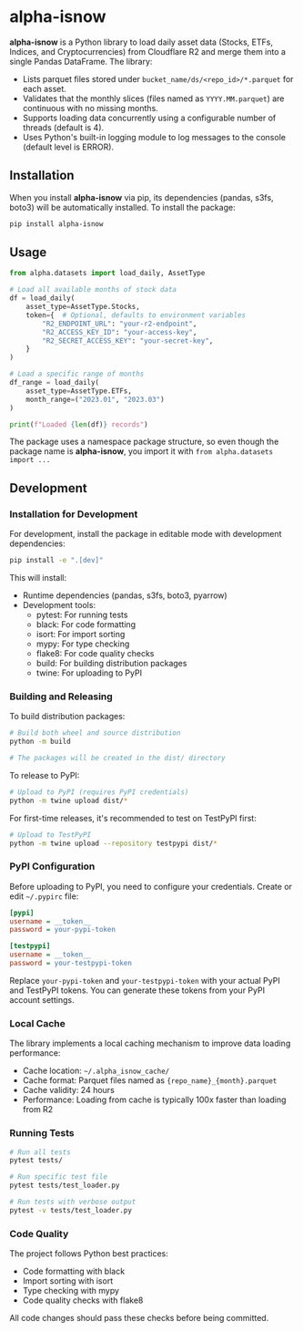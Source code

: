 # alpha-isnow

**alpha-isnow** is a Python library to load daily asset data (Stocks, ETFs, Indices, and Cryptocurrencies) from Cloudflare R2 and merge them into a single Pandas DataFrame. The library:

- Lists parquet files stored under `bucket_name/ds/<repo_id>/*.parquet` for each asset.
- Validates that the monthly slices (files named as `YYYY.MM.parquet`) are continuous with no missing months.
- Supports loading data concurrently using a configurable number of threads (default is 4).
- Uses Python's built-in logging module to log messages to the console (default level is ERROR).

## Installation

When you install **alpha-isnow** via pip, its dependencies (pandas, s3fs, boto3) will be automatically installed. To install the package:

```bash
pip install alpha-isnow
```

## Usage

```python
from alpha.datasets import load_daily, AssetType

# Load all available months of stock data
df = load_daily(
    asset_type=AssetType.Stocks,
    token={  # Optional, defaults to environment variables
        "R2_ENDPOINT_URL": "your-r2-endpoint",
        "R2_ACCESS_KEY_ID": "your-access-key",
        "R2_SECRET_ACCESS_KEY": "your-secret-key",
    }
)

# Load a specific range of months
df_range = load_daily(
    asset_type=AssetType.ETFs, 
    month_range=("2023.01", "2023.03")
)

print(f"Loaded {len(df)} records")
```

The package uses a namespace package structure, so even though the package name is **alpha-isnow**, you import it with `from alpha.datasets import ...`

## Development

### Installation for Development

For development, install the package in editable mode with development dependencies:

```bash
pip install -e ".[dev]"
```

This will install:
- Runtime dependencies (pandas, s3fs, boto3, pyarrow)
- Development tools:
  - pytest: For running tests
  - black: For code formatting
  - isort: For import sorting
  - mypy: For type checking
  - flake8: For code quality checks
  - build: For building distribution packages
  - twine: For uploading to PyPI

### Building and Releasing

To build distribution packages:

```bash
# Build both wheel and source distribution
python -m build

# The packages will be created in the dist/ directory
```

To release to PyPI:

```bash
# Upload to PyPI (requires PyPI credentials)
python -m twine upload dist/*
```

For first-time releases, it's recommended to test on TestPyPI first:

```bash
# Upload to TestPyPI
python -m twine upload --repository testpypi dist/*
```

### PyPI Configuration

Before uploading to PyPI, you need to configure your credentials. Create or edit `~/.pypirc` file:

```ini
[pypi]
username = __token__
password = your-pypi-token

[testpypi]
username = __token__
password = your-testpypi-token
```

Replace `your-pypi-token` and `your-testpypi-token` with your actual PyPI and TestPyPI tokens. You can generate these tokens from your PyPI account settings.

### Local Cache

The library implements a local caching mechanism to improve data loading performance:
- Cache location: `~/.alpha_isnow_cache/`
- Cache format: Parquet files named as `{repo_name}_{month}.parquet`
- Cache validity: 24 hours
- Performance: Loading from cache is typically 100x faster than loading from R2

### Running Tests

```bash
# Run all tests
pytest tests/

# Run specific test file
pytest tests/test_loader.py

# Run tests with verbose output
pytest -v tests/test_loader.py
```

### Code Quality

The project follows Python best practices:
- Code formatting with black
- Import sorting with isort
- Type checking with mypy
- Code quality checks with flake8

All code changes should pass these checks before being committed.
